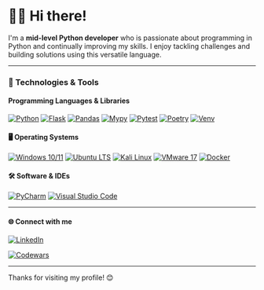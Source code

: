 # 👨‍💻 Hi there!

I'm a **mid-level Python developer** who is passionate about programming in Python and continually improving my skills. I enjoy tackling challenges and building solutions using this versatile language.

---

### 🧰 Technologies & Tools

#### Programming Languages & Libraries
[![Python](https://img.shields.io/badge/Python-3.12-blue?logo=python&logoColor=white)](https://www.python.org/)
[![Flask](https://img.shields.io/badge/Flask-2.3.2-000000?logo=flask&logoColor=white)](https://flask.palletsprojects.com/)
[![Pandas](https://img.shields.io/badge/Pandas-1.5.3-150458?logo=pandas&logoColor=white)](https://pandas.pydata.org/)
[![Mypy](https://img.shields.io/badge/Mypy-1.14.1-000000?logo=mypy&logoColor=white)](http://mypy-lang.org/)
[![Pytest](https://img.shields.io/badge/Pytest-8.3.4-0A8E00?logo=pytest&logoColor=white)](https://pytest.org/)
[![Poetry](https://img.shields.io/badge/Poetry-1.9.0-000000?logo=poetry&logoColor=white)](https://python-poetry.org/)
[![Venv](https://img.shields.io/badge/Venv-3.12-4B8BBE?logo=python&logoColor=white)](https://docs.python.org/3/library/venv.html)

#### 🖥️ Operating Systems
[![Windows 10/11](https://img.shields.io/badge/Windows%2010%20and%2011-10.0_22H2-0078D6?logo=windows&logoColor=white)](https://www.microsoft.com/windows)
[![Ubuntu LTS](https://img.shields.io/badge/Ubuntu%2024.04-E95420?logo=ubuntu&logoColor=white)](https://ubuntu.com/)
[![Kali Linux](https://img.shields.io/badge/Kali%20Linux-2024.1-557C8A?logo=kali&logoColor=white)](https://www.kali.org/)
[![VMware 17](https://img.shields.io/badge/VMware%2017-17.0-607078?logo=vmware&logoColor=white)](https://www.vmware.com/)
[![Docker](https://img.shields.io/badge/Docker-24.0.5-2496ED?logo=docker&logoColor=white)](https://www.docker.com/)

#### 🛠️ Software & IDEs
[![PyCharm](https://img.shields.io/badge/PyCharm-2024.3.1.1-000000?logo=pycharm&logoColor=white)](https://www.jetbrains.com/pycharm/)
[![Visual Studio Code](https://img.shields.io/badge/VS_Code-1.77.3-007ACC?logo=visual-studio-code&logoColor=white)](https://code.visualstudio.com/)

---

#### 🌐 Connect with me
[![LinkedIn](https://img.shields.io/badge/LinkedIn-2025-0A66C2?logo=linkedin&logoColor=white)](https://www.linkedin.com/in/piotr-lipi%C5%84ski-6052a4140/)

[![Codewars](https://www.codewars.com/users/piotrlipinski/badges/small)](https://www.codewars.com/users/piotrlipinski)

---

Thanks for visiting my profile! 😊
